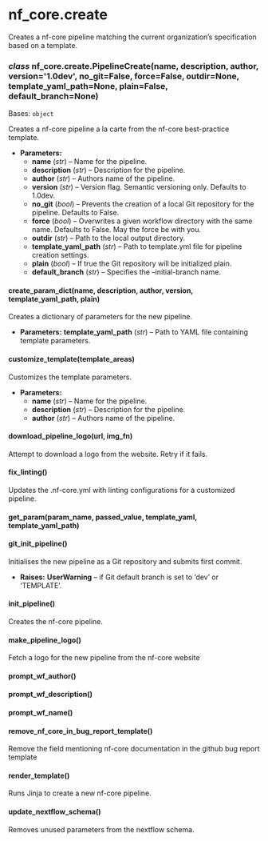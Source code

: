 # nf_core.create

Creates a nf-core pipeline matching the current
organization’s specification based on a template.

### _class_ nf_core.create.PipelineCreate(name, description, author, version='1.0dev', no_git=False, force=False, outdir=None, template_yaml_path=None, plain=False, default_branch=None)

Bases: `object`

Creates a nf-core pipeline a la carte from the nf-core best-practice template.

- **Parameters:**
  - **name** (_str_) – Name for the pipeline.
  - **description** (_str_) – Description for the pipeline.
  - **author** (_str_) – Authors name of the pipeline.
  - **version** (_str_) – Version flag. Semantic versioning only. Defaults to 1.0dev.
  - **no_git** (_bool_) – Prevents the creation of a local Git repository for the pipeline. Defaults to False.
  - **force** (_bool_) – Overwrites a given workflow directory with the same name. Defaults to False.
    May the force be with you.
  - **outdir** (_str_) – Path to the local output directory.
  - **template_yaml_path** (_str_) – Path to template.yml file for pipeline creation settings.
  - **plain** (_bool_) – If true the Git repository will be initialized plain.
  - **default_branch** (_str_) – Specifies the –initial-branch name.

#### create_param_dict(name, description, author, version, template_yaml_path, plain)

Creates a dictionary of parameters for the new pipeline.

- **Parameters:**
  **template_yaml_path** (_str_) – Path to YAML file containing template parameters.

#### customize_template(template_areas)

Customizes the template parameters.

- **Parameters:**
  - **name** (_str_) – Name for the pipeline.
  - **description** (_str_) – Description for the pipeline.
  - **author** (_str_) – Authors name of the pipeline.

#### download_pipeline_logo(url, img_fn)

Attempt to download a logo from the website. Retry if it fails.

#### fix_linting()

Updates the .nf-core.yml with linting configurations
for a customized pipeline.

#### get_param(param_name, passed_value, template_yaml, template_yaml_path)

#### git_init_pipeline()

Initialises the new pipeline as a Git repository and submits first commit.

- **Raises:**
  **UserWarning** – if Git default branch is set to ‘dev’ or ‘TEMPLATE’.

#### init_pipeline()

Creates the nf-core pipeline.

#### make_pipeline_logo()

Fetch a logo for the new pipeline from the nf-core website

#### prompt_wf_author()

#### prompt_wf_description()

#### prompt_wf_name()

#### remove_nf_core_in_bug_report_template()

Remove the field mentioning nf-core documentation
in the github bug report template

#### render_template()

Runs Jinja to create a new nf-core pipeline.

#### update_nextflow_schema()

Removes unused parameters from the nextflow schema.
